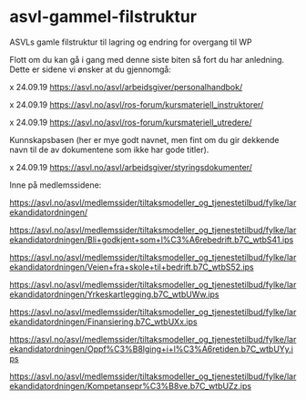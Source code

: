 # asvl-gammel-filstruktur

ASVLs gamle filstruktur til lagring og endring for overgang til WP

Flott om du kan gå i gang med denne siste biten så fort du har anledning. Dette er sidene vi ønsker at du gjennomgå:

x 24.09.19 https://asvl.no/asvl/arbeidsgiver/personalhandbok/

x 24.09.19 https://asvl.no/asvl/ros-forum/kursmateriell_instruktorer/

x 24.09.19 https://asvl.no/asvl/ros-forum/kursmateriell_utredere/

Kunnskapsbasen (her er mye godt navnet, men fint om du gir dekkende navn til de av dokumentene som ikke har gode titler).

x 24.09.19 https://asvl.no/asvl/arbeidsgiver/styringsdokumenter/

Inne på medlemssidene:

https://asvl.no/asvl/medlemssider/tiltaksmodeller_og_tjenestetilbud/fylke/larekandidatordningen/

https://asvl.no/asvl/medlemssider/tiltaksmodeller_og_tjenestetilbud/fylke/larekandidatordningen/Bli+godkjent+som+l%C3%A6rebedrift.b7C_wtbS41.ips

https://asvl.no/asvl/medlemssider/tiltaksmodeller_og_tjenestetilbud/fylke/larekandidatordningen/Veien+fra+skole+til+bedrift.b7C_wtbS52.ips

https://asvl.no/asvl/medlemssider/tiltaksmodeller_og_tjenestetilbud/fylke/larekandidatordningen/Yrkeskartlegging.b7C_wtbUWw.ips

https://asvl.no/asvl/medlemssider/tiltaksmodeller_og_tjenestetilbud/fylke/larekandidatordningen/Finansiering.b7C_wtbUXx.ips

https://asvl.no/asvl/medlemssider/tiltaksmodeller_og_tjenestetilbud/fylke/larekandidatordningen/Oppf%C3%B8lging+i+l%C3%A6retiden.b7C_wtbUYy.ips

https://asvl.no/asvl/medlemssider/tiltaksmodeller_og_tjenestetilbud/fylke/larekandidatordningen/Kompetansepr%C3%B8ve.b7C_wtbUZz.ips
